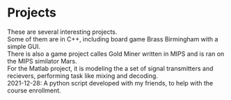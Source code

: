 # Projects
These are several interesting projects.\
Some of them are in C++, including board game Brass Birmingham with a simple GUI.\
There is also a game project calles Gold Miner written in MIPS and is ran on the MIPS similator Mars.\
For the Matlab project, it is modeling the a set of signal transmitters and recievers, performing task like mixing and decoding.\
2021-12-28: A python script developed with my friends, to help with the course enrollment.
